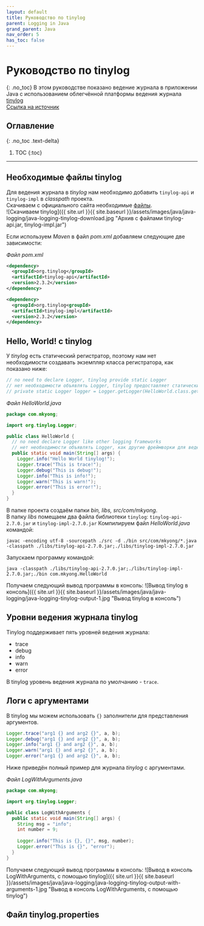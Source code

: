```yaml
---
layout: default
title: Руководство по tinylog
parent: Logging in Java
grand_parent: Java
nav_order: 5
has_toc: false
---
```


# Руководство по tinylog
{: .no_toc}
В этом руководстве показано ведение журнала в приложении Java с использованием облегчённой платформы ведения журнала 
[tinylog](https://tinylog.org/v2/)   
[Ссылка на источник](https://mkyong.com/logging/tinylog-tutorial/)

## Оглавление
{: .no_toc .text-delta}

1. TOC
{:toc}

---

## Необходимые файлы tinylog

Для ведения журнала в _tinylog_ нам необходимо добавить `tinylog-api` и `tinylog-impl` в _classpath_ проекта.   
Скачиваем с официального сайта необходимые [файлы](https://tinylog.org/v2/download/).   
![Скачиваем tinylog]({{ site.url }}{{ site.baseurl }}/assets/images/java/java-logging/java-logging-tinylog-download.jpg "Архив с файлами tinylog-api.jar, tinylog-impl.jar")

Если используем _Maven_ в файл _pom.xml_ добавляем следующие две зависимости:

_Файл pom.xml_
```xml
<dependency>
  <groupId>org.tinylog</groupId>
  <artifactId>tinylog-api</artifactId>
  <version>2.3.2</version>
</dependency>

<dependency>
  <groupId>org.tinylog<groupId>
  <artifactId>tinylog-impl</artifactId>
  <version>2.3.2</version>
</dependency>
```

## Hello, World! с tinylog

У _tinylog_ есть статический регистратор, поэтому нам нет необходимости создавать экземпляр класса регистратора, как показано ниже:

```java
// no need to declare Logger, tinylog provide static Logger
// нет необходимости объявлять Logger, tinylog предоставляет статический Logger
// private static Logger logger = Logger.getLogger(HelloWorld.class.getName());
```

_Файл HelloWorld.java_
```java
package com.mkyong;

import org.tinylog.Logger;

public class HelloWorld {
  // no need declare Logger like other logging frameworks
  // нет необходимости объявлять Logger, как другие фреймворки для ведения журналов
  public static void main(String[] args) {
    Logger.info("Hello World tinylog!");
    Logger.trace("This is trace!");
    Logger.debug("This is debug!");
    Logger.info("This is info!");
    Logger.warn("This is warn!");
    Logger.error("This is error!");
  }
}
```

В папке проекта создаём папки _bin, libs, src/com/mkyong_.   
В папку _libs_ помещаем два файла библиотеки `tinylog`: `tinylog-api-2.7.0.jar` и `tinylog-impl-2.7.0.jar`
Компилируем файл _HelloWorld.java_ командой: 

```
javac -encoding utf-8 -sourcepath ./src -d ./bin src/com/mkyong/*.java -classpath ./libs/tinylog-api-2.7.0.jar;./libs/tinylog-impl-2.7.0.jar
```

Запускаем программу командой: 

```
java -classpath ./libs/tinylog-api-2.7.0.jar;./libs/tinylog-impl-2.7.0.jar;./bin com.mkyong.HelloWorld
```

Получаем следующий вывод программы в консоль: 
![Вывод tinylog в консоль]({{ site.url }}{{ site.baseurl }}/assets/images/java/java-logging/java-logging-tinylog-output-1.jpg "Вывод tinylog в консоль")

## Уровни ведения журнала tinylog

Tinylog поддерживает пять уровней ведения журнала: 
- trace
- debug
- info
- warn
- error

В tinylog уровень ведения журнала по умолчанию - `trace`.

## Логи с аргументами

В tinylog мы можем использовать `{}` заполнители для представления аргументов.

```java
Logger.trace("arg1 {} and arg2 {}", a, b);
Logger.debug("arg1 {} and arg2 {}", a, b);
Logger.info("arg1 {} and arg2 {}", a, b);
Logger.warn("arg1 {} and arg2 {}", a, b);
Logger.error("arg1 {} and arg2 {}", a, b);
```

Ниже приведён полный пример для журнала _tinylog_ с аргументами. 

_Файл LogWithArguments.java_
```java
package com.mkyong;

import org.tinylog.Logger;

public class LogWithArguments {
  public static void main(String[] args) {
    String msg = "info";
    int number = 9;
    
    Logger.info("This is {}, {}", msg, number);
    Logger.error("This is {}", "error");
  }
}
```

Получаем следующий вывод программы в консоль: 
![Вывод в консоль LogWithArguments, с помощью tinylog]({{ site.url }}{{ site.baseurl }}/assets/images/java/java-logging/java-logging-tinylog-output-with-arguments-1.jpg "Вывод в консоль LogWithArguments, с помощью tinylog")

## Файл tinylog.properties


